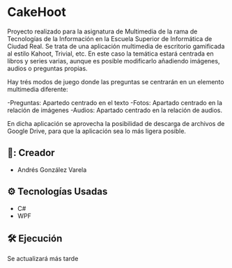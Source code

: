 # CakeHoot

Proyecto realizado para la asignatura de Multimedia de la rama de Tecnologías de la Información en la Escuela Superior de Informática de Ciudad Real. Se trata de una aplicación multimedia de escritorio
gamificada al estilo Kahoot, Trivial, etc. En este caso la temática estará centrada en libros y series varias, aunque es posible modificarlo añadiendo imágenes, audios o preguntas propias. 

Hay trés modos de juego donde las preguntas se centrarán en un elemento multimedia diferente:

-Preguntas: Apartedo centrado en el texto
-Fotos: Apartado centrado en la relación de imágenes
-Audios: Apartado centrado en la relación de audios.

En dicha aplicación se aprovecha la posibilidad de descarga de archivos de Google Drive, para que la aplicación sea lo más ligera posible.

## 🧍: Creador

- Andrés González Varela

## ⚙️ Tecnologías Usadas

- C#
- WPF

## 🛠️ Ejecución

Se actualizará más tarde
